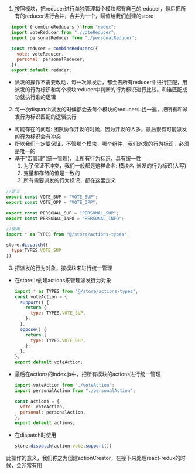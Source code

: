 1. 按照模块，把reducer进行单独管理每个模块都有自己的reducer，最后把所有的reducer进行合并，合并为一个，赋值给我们创建的store
```js
  import { combineReducers } from "redux";
  import voteReducer from "./voteReducer";
  import personalReducer from "./personalReducer";

  const reducer = combineReducers({
    vote: voteReducer,
    personal: personalReducer,
  });
  export default reducer;
```
+ 派发的操作不需要改动，每一次派发后，都会去所有reducer中进行匹配，用派发的行为标识和每个模块reducer中判断的行为标识进行比较。和谁匹配成功就执行谁的逻辑

2. 每一次dispatch派发的时候都会去每个模块的reducer中找一遍，把所有和派发行为标识匹配的逻辑执行
+ 可能存在的问题: 团队协作开发的时候，因为开发的人多，最后很有可能派发的行为标识会有冲突
+ 所以我们一定要保证，不管那个模块，哪个组件，我们派发的行为标识，必须是唯一的
+ 基于"宏管理"(统一管理)，让所有行为标识，具有统一性
  1. 为了保证不冲突，我们一般都是这样命名: 模块名_派发的行为标识(大写)
  2. 变量和存储的值是一致的
  3. 所有需要派发的行为标识，都在这里定义
```js
//定义
export const VOTE_SUP = "VOTE_SUP";
export const VOTE_OPP = "VOTE_OPP";

export const PERSONAL_SUP = "PERSONAL_SUP";
export const PERSONAL_INFO = "PERSONAL_INFO";

//使用
import * as TYPES from "@/store/actions-types";

store.dispatch({
  type:TYPES.VOTE_SUP
})
```

3. 把派发的行为对象，按模块来进行统一管理
+ 在store中创建actions来管理派发行为对象
  ```js
  import * as TYPES from "@/store/actions-types";
  const voteAction = {
    support() {
      return {
        type: TYPES.VOTE_SUP,
      };
    },
    oppose() {
      return {
        type: TYPES.VOTE_OPP,
      };
    },
  };
  export default voteAction;
  ```
+ 最后在actions的index.js中，把所有模块的actions进行统一管理
  ```js
  import voteAction from "./voteAction";
  import personalAction from "./personalAction";

  const actions = {
    vote: voteAction,
    personal: personalAction,
  };
  export default actions;
  ```
+ 在dispatch时使用
  ```js
  store.dispatch(action.vote.support())
  ```
此操作的意义，我们称之为创建actionCreator，在接下来处理react-redux的时候，会非常有用
